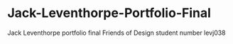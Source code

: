 # Jack-Leventhorpe-Portfolio-Final
Jack Leventhorpe portfolio final Friends of Design student number levj038
